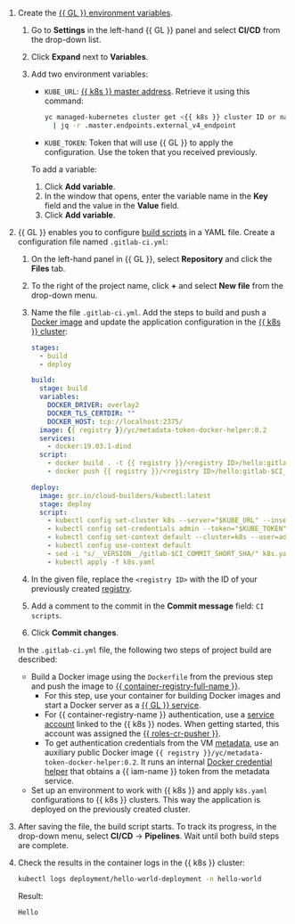1. Create the [{{ GL }} environment variables](https://docs.gitlab.com/ee/ci/variables/README.html).
   1. Go to **Settings** in the left-hand {{ GL }} panel and select **CI/CD** from the drop-down list.
   1. Click **Expand** next to **Variables**.
   1. Add two environment variables:
      * `KUBE_URL`: [{{ k8s }} master address](../../managed-kubernetes/concepts/index.md#master). Retrieve it using this command:

        ```bash
        yc managed-kubernetes cluster get <{{ k8s }} cluster ID or name> --format=json \
          | jq -r .master.endpoints.external_v4_endpoint
        ```

      * `KUBE_TOKEN`: Token that will use {{ GL }} to apply the configuration. Use the token that you received previously.

      To add a variable:
      1. Click **Add variable**.
      1. In the window that opens, enter the variable name in the **Key** field and the value in the **Value** field.
      1. Click **Add variable**.
1. {{ GL }} enables you to configure [build scripts](https://docs.gitlab.com/ee/ci/README.html) in a YAML file. Create a configuration file named `.gitlab-ci.yml`:
   1. On the left-hand panel in {{ GL }}, select **Repository** and click the **Files** tab.
   1. To the right of the project name, click **+** and select **New file** from the drop-down menu.
   1. Name the file `.gitlab-ci.yml`. Add the steps to build and push a [Docker image](../../container-registry/concepts/docker-image.md) and update the application configuration in the [{{ k8s }} cluster](../../managed-kubernetes/concepts/index.md#kubernetes-cluster):

      ```yaml
      stages:
        - build
        - deploy

      build:
        stage: build
        variables:
          DOCKER_DRIVER: overlay2
          DOCKER_TLS_CERTDIR: ""
          DOCKER_HOST: tcp://localhost:2375/
        image: {{ registry }}/yc/metadata-token-docker-helper:0.2
        services:
          - docker:19.03.1-dind
        script:
          - docker build . -t {{ registry }}/<registry ID>/hello:gitlab-$CI_COMMIT_SHORT_SHA
          - docker push {{ registry }}/<registry ID>/hello:gitlab-$CI_COMMIT_SHORT_SHA

      deploy:
        image: gcr.io/cloud-builders/kubectl:latest
        stage: deploy
        script:
          - kubectl config set-cluster k8s --server="$KUBE_URL" --insecure-skip-tls-verify=true
          - kubectl config set-credentials admin --token="$KUBE_TOKEN"
          - kubectl config set-context default --cluster=k8s --user=admin
          - kubectl config use-context default
          - sed -i "s/__VERSION__/gitlab-$CI_COMMIT_SHORT_SHA/" k8s.yaml
          - kubectl apply -f k8s.yaml
      ```

   1. In the given file, replace the `<registry ID>` with the ID of your previously created [registry](../../container-registry/concepts/registry.md).
   1. Add a comment to the commit in the **Commit message** field: `CI scripts`.
   1. Click **Commit changes**.

   In the `.gitlab-ci.yml` file, the following two steps of project build are described:
   * Build a Docker image using the `Dockerfile` from the previous step and push the image to [{{ container-registry-full-name }}](../../container-registry/).
     * For this step, use your container for building Docker images and start a Docker server as a [{{ GL }} service](https://docs.gitlab.com/ee/ci/yaml/README.html#services).
     * For {{ container-registry-name }} authentication, use a [service account](../../iam/concepts/users/service-accounts.md) linked to the {{ k8s }} nodes. When getting started, this account was assigned the [{{ roles-cr-pusher }}](../../container-registry/security/index.md#required-roles).
     * To get authentication credentials from the VM [metadata](../../compute/concepts/vm-metadata.md), use an auxiliary public Docker image `{{ registry }}/yc/metadata-token-docker-helper:0.2`. It runs an internal [Docker credential helper](../../container-registry/operations/authentication.md#cred-helper) that obtains a {{ iam-name }} token from the metadata service.
   * Set up an environment to work with {{ k8s }} and apply `k8s.yaml` configurations to {{ k8s }} clusters. This way the application is deployed on the previously created cluster.
1. After saving the file, the build script starts. To track its progress, in the drop-down menu, select **CI/CD** → **Pipelines**. Wait until both build steps are complete.
1. Check the results in the container logs in the {{ k8s }} cluster:

   ```bash
   kubectl logs deployment/hello-world-deployment -n hello-world
   ```

   Result:

   ```text
   Hello
   ```